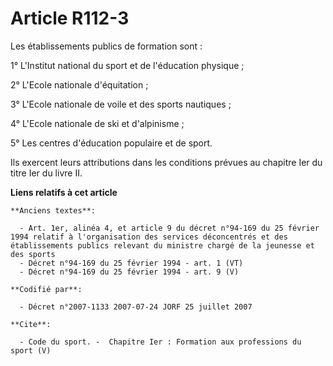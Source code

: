 # Article R112-3

Les établissements publics de formation sont : 

1° L'Institut national du sport et de l'éducation physique ; 

2° L'Ecole nationale d'équitation ; 

3° L'Ecole nationale de voile et des sports nautiques ; 

4° L'Ecole nationale de ski et d'alpinisme ; 

5° Les centres d'éducation populaire et de sport. 

Ils exercent leurs attributions dans les conditions prévues au chapitre Ier du titre Ier du livre II.

**Liens relatifs à cet article**

	**Anciens textes**:

	  - Art. 1er, alinéa 4, et article 9 du décret n°94-169 du 25 février 1994 relatif à l'organisation des services déconcentrés et des établissements publics relevant du ministre chargé de la jeunesse et des sports
	  - Décret n°94-169 du 25 février 1994 - art. 1 (VT)
	  - Décret n°94-169 du 25 février 1994 - art. 9 (V)

	**Codifié par**:

	  - Décret n°2007-1133 2007-07-24 JORF 25 juillet 2007

	**Cite**:

	  - Code du sport. -  Chapitre Ier : Formation aux professions du sport (V)

